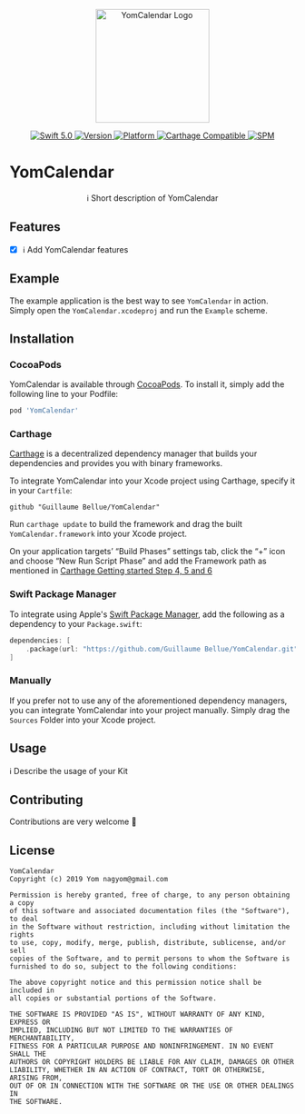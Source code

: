 <p align="center">
   <img width="200" src="https://raw.githubusercontent.com/SvenTiigi/SwiftKit/gh-pages/readMeAssets/SwiftKitLogo.png" alt="YomCalendar Logo">
</p>

<p align="center">
   <a href="https://developer.apple.com/swift/">
      <img src="https://img.shields.io/badge/Swift-5.0-orange.svg?style=flat" alt="Swift 5.0">
   </a>
   <a href="http://cocoapods.org/pods/YomCalendar">
      <img src="https://img.shields.io/cocoapods/v/YomCalendar.svg?style=flat" alt="Version">
   </a>
   <a href="http://cocoapods.org/pods/YomCalendar">
      <img src="https://img.shields.io/cocoapods/p/YomCalendar.svg?style=flat" alt="Platform">
   </a>
   <a href="https://github.com/Carthage/Carthage">
      <img src="https://img.shields.io/badge/Carthage-compatible-4BC51D.svg?style=flat" alt="Carthage Compatible">
   </a>
   <a href="https://github.com/apple/swift-package-manager">
      <img src="https://img.shields.io/badge/Swift%20Package%20Manager-compatible-brightgreen.svg" alt="SPM">
   </a>
</p>

# YomCalendar

<p align="center">
ℹ️ Short description of YomCalendar
</p>

## Features

- [x] ℹ️ Add YomCalendar features

## Example

The example application is the best way to see `YomCalendar` in action. Simply open the `YomCalendar.xcodeproj` and run the `Example` scheme.

## Installation

### CocoaPods

YomCalendar is available through [CocoaPods](http://cocoapods.org). To install
it, simply add the following line to your Podfile:

```bash
pod 'YomCalendar'
```

### Carthage

[Carthage](https://github.com/Carthage/Carthage) is a decentralized dependency manager that builds your dependencies and provides you with binary frameworks.

To integrate YomCalendar into your Xcode project using Carthage, specify it in your `Cartfile`:

```ogdl
github "Guillaume Bellue/YomCalendar"
```

Run `carthage update` to build the framework and drag the built `YomCalendar.framework` into your Xcode project. 

On your application targets’ “Build Phases” settings tab, click the “+” icon and choose “New Run Script Phase” and add the Framework path as mentioned in [Carthage Getting started Step 4, 5 and 6](https://github.com/Carthage/Carthage/blob/master/README.md#if-youre-building-for-ios-tvos-or-watchos)

### Swift Package Manager

To integrate using Apple's [Swift Package Manager](https://swift.org/package-manager/), add the following as a dependency to your `Package.swift`:

```swift
dependencies: [
    .package(url: "https://github.com/Guillaume Bellue/YomCalendar.git", from: "1.0.0")
]
```

### Manually

If you prefer not to use any of the aforementioned dependency managers, you can integrate YomCalendar into your project manually. Simply drag the `Sources` Folder into your Xcode project.

## Usage

ℹ️ Describe the usage of your Kit

## Contributing
Contributions are very welcome 🙌

## License

```
YomCalendar
Copyright (c) 2019 Yom nagyom@gmail.com

Permission is hereby granted, free of charge, to any person obtaining a copy
of this software and associated documentation files (the "Software"), to deal
in the Software without restriction, including without limitation the rights
to use, copy, modify, merge, publish, distribute, sublicense, and/or sell
copies of the Software, and to permit persons to whom the Software is
furnished to do so, subject to the following conditions:

The above copyright notice and this permission notice shall be included in
all copies or substantial portions of the Software.

THE SOFTWARE IS PROVIDED "AS IS", WITHOUT WARRANTY OF ANY KIND, EXPRESS OR
IMPLIED, INCLUDING BUT NOT LIMITED TO THE WARRANTIES OF MERCHANTABILITY,
FITNESS FOR A PARTICULAR PURPOSE AND NONINFRINGEMENT. IN NO EVENT SHALL THE
AUTHORS OR COPYRIGHT HOLDERS BE LIABLE FOR ANY CLAIM, DAMAGES OR OTHER
LIABILITY, WHETHER IN AN ACTION OF CONTRACT, TORT OR OTHERWISE, ARISING FROM,
OUT OF OR IN CONNECTION WITH THE SOFTWARE OR THE USE OR OTHER DEALINGS IN
THE SOFTWARE.
```

